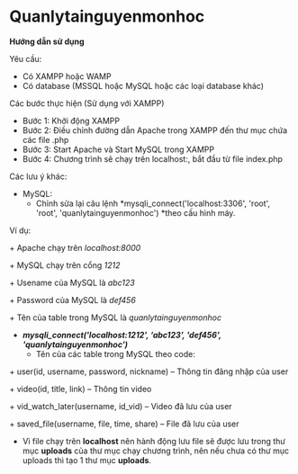 # Quanlytainguyenmonhoc   
__Hướng dẫn sử dụng__

Yêu cầu:

- Có XAMPP hoặc WAMP
- Có database \(MSSQL hoặc MySQL hoặc các loại database khác\)

Các bước thực hiện \(Sử dụng với XAMPP\)

- Bước 1: Khởi động XAMPP
- Bước 2: Điều chỉnh đường dẫn Apache trong XAMPP đến thư mục chứa các file \.php
- Bước 3: Start Apache và Start MySQL trong XAMPP
- Bước 4: Chương trình sẽ chạy trên localhost:, bắt đầu từ file index\.php

Các lưu ý khác:

- MySQL:
	- Chỉnh sửa lại câu lệnh *mysqli\_connect\('localhost:3306', 'root', 'root', 'quanlytainguyenmonhoc'\) *theo cấu hình máy\.

Ví dụ: 

\+ Apache chạy trên *localhost:8000* 

\+ MySQL chạy trên cổng *1212*

\+ Usename của MySQL là *abc123*

\+ Password của MySQL là *def456*

\+ Tên của table trong MySQL là *quanlytainguyenmonhoc*

- __*mysqli\_connect\('localhost:1212', ‘abc123’, 'def456', 'quanlytainguyenmonhoc'\)*__
	- Tên của các table trong MySQL theo code:

\+ user\(id, username, password, nickname\) – Thông tin đăng nhập của user

\+ video\(id, title, link\) – Thông tin video

\+ vid\_watch\_later\(username, id\_vid\) – Video đã lưu của user

\+ saved\_file\(username, file, time, share\) – File đã lưu của user

- Vì file chạy trên __localhost__ nên hành động lưu file sẽ được lưu trong thư mục __uploads__ của thư mục chạy chương trình, nên nếu chưa có thư mục uploads thì tạo 1 thư mục __uploads__\.

